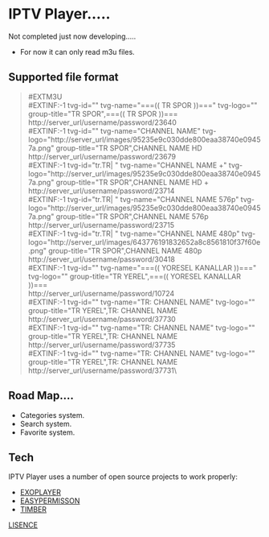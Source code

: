 # IPTV Player.....

Not completed just now developing.....
* For now it can only read m3u files.

## Supported file format

>#EXTM3U\
>#EXTINF:-1 tvg-id="" tvg-name="===((  TR SPOR  ))===" tvg-logo="" group-title="TR SPOR",===((  TR SPOR  ))===\
>http://server_url/username/password/23640\
>#EXTINF:-1 tvg-id="" tvg-name="CHANNEL NAME" tvg-logo="http://server_url/images/95235e9c030dde800eaa38740e09457a.png" group-title="TR SPOR",CHANNEL NAME  HD\
>http://server_url/username/password/23679\
>#EXTINF:-1 tvg-id="tr.TR| " tvg-name="CHANNEL NAME +" tvg-logo="http://server_url/images/95235e9c030dde800eaa38740e09457a.png" group-title="TR SPOR",CHANNEL NAME HD +\
>http://server_url/username/password/23714\
>#EXTINF:-1 tvg-id="tr.TR| " tvg-name="CHANNEL NAME 576p" tvg-logo="http://server_url/images/95235e9c030dde800eaa38740e09457a.png" group-title="TR SPOR",CHANNEL NAME 576p\
>http://server_url/username/password/23715\
>#EXTINF:-1 tvg-id="tr.TR| " tvg-name="CHANNEL NAME 480p" tvg-logo="http://server_url/images/643776191832652a8c8561810f37f60e.png" group-title="TR SPOR",CHANNEL NAME 480p\
>http://server_url/username/password/30418\
>#EXTINF:-1 tvg-id="" tvg-name="===(( YORESEL KANALLAR ))===" tvg-logo="" group-title="TR  YEREL",===(( YORESEL KANALLAR ))===\
>http://server_url/username/password/10724\
>#EXTINF:-1 tvg-id="" tvg-name="TR: CHANNEL NAME" tvg-logo="" group-title="TR  YEREL",TR: CHANNEL NAME\
>http://server_url/username/password/37730\
>#EXTINF:-1 tvg-id="" tvg-name="TR: CHANNEL NAME" tvg-logo="" group-title="TR  YEREL",TR: CHANNEL NAME\
>http://server_url/username/password/37735\
>#EXTINF:-1 tvg-id="" tvg-name="TR: CHANNEL NAME" tvg-logo="" group-title="TR  YEREL",TR: CHANNEL NAME\
>http://server_url/username/password/37731\

## Road Map....
* Categories system.
* Search system.
* Favorite system.

## Tech
IPTV Player uses a number of open source projects to work properly:
* [EXOPLAYER](https://github.com/google/ExoPlayer)
* [EASYPERMISSON](https://github.com/googlesamples/easypermissions)
* [TIMBER](https://github.com/JakeWharton/timber)


[LISENCE](https://github.com/broscr/IPTV-Player/blob/master/LICENSE)
